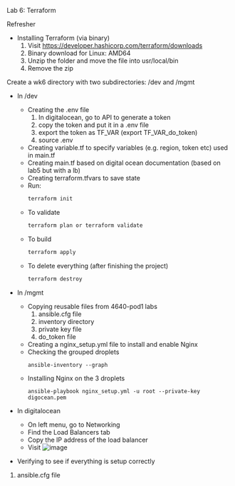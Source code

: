 Lab 6: Terraform

Refresher
- Installing Terraform (via binary)
  1. Visit https://developer.hashicorp.com/terraform/downloads
  2. Binary download for Linux: AMD64 
  3. Unzip the folder and move the file into usr/local/bin
  4. Remove the zip
  
Create a wk6 directory with two subdirectories: /dev and /mgmt
- In /dev
  - Creating the .env file
      1. In digitalocean, go to API to generate a token
      2. copy the token and put it in a .env file
      3. export the token as TF_VAR (export TF_VAR_do_token)
      4. source .env
  - Creating variable.tf to specify variables (e.g. region, token etc) used in main.tf  
  - Creating main.tf based on digital ocean documentation (based on lab5 but with a lb)
  - Creating terraform.tfvars to save state
  - Run: 
    ```bash
    terraform init
    ```
  - To validate
     ```bash
    terraform plan or terraform validate
    ``` 
  - To build
     ```bash
    terraform apply
    ``` 
  - To delete everything (after finishing the project)
     ```bash
    terraform destroy
    ``` 
- In /mgmt
  - Copying reusable files from 4640-pod1 labs
    1. ansible.cfg file
    2. inventory directory
    3. private key file
    4. do_token file 
  - Creating a nginx_setup.yml file to install and enable Nginx
  - Checking the grouped droplets
    ```
    ansible-inventory --graph
    ```
  - Installing Nginx on the 3 droplets
    ```
    ansible-playbook nginx_setup.yml -u root --private-key digocean.pem
    ```
- In digitalocean
  - On left menu, go to Networking
  - Find the Load Balancers tab
  - Copy the IP address of the load balancer
  - Visit 
 ![image](https://user-images.githubusercontent.com/71790092/200472733-7b6ac47f-59fe-40d5-99a4-a95c83732d7b.png)

- Verifying to see if everything is setup correctly 
1. ansible.cfg file
